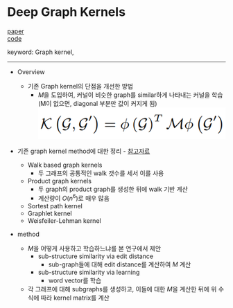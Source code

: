 # Deep Graph Kernels

[paper](https://dl.acm.org/citation.cfm?id=2783417)  
[code]()

keyword: Graph kernel, 

---
* Overview
  * 기존 Graph kernel의 단점을 개선한 방법
    * $M$을 도입하여, 커널이 비슷한 graph를 similar하게 나타내는 커널을 학습(M이 없으면, diagonal 부분만 값이 커지게 됨)
![kernel](./kernel.PNG)

* 기존 graph kernel method에 대한 정리 - [참고자료](https://www.ethz.ch/content/dam/ethz/special-interest/bsse/borgwardt-lab/documents/slides/CA10_WeisfeilerLehman.pdf)
  * Walk based graph kernels
    * 두 그래프의 공통적인 walk 갯수를 세서 이를 사용
  * Product graph kernels
    * 두 graph의 product graph를 생성한 뒤에 walk 기반 계산 
    * 계산량이 $O(n^6)$로 매우 많음 
  * Sortest path kernel
  * Graphlet kernel
  * Weisfeiler-Lehman kernel

* method
  * $M$을 어떻게 사용하고 학습하느냐를 본 연구에서 제안
    * sub-structure similarity via edit distance
      * sub-graph들에 대해 edit distance를 계산하여 $M$ 계산
    * sub-structure similarity via learning
      * word vector를 학습
  * 각 그래프에 대해 subgraphs를 생성하고, 이들에 대한 $M$을 계산한 뒤에 위 수식에 따라 kernel matrix를 계산